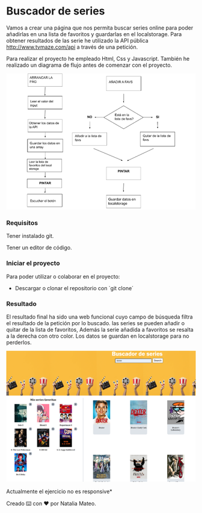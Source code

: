 # Buscador de series

Vamos a crear una página que nos permita buscar series online para poder añadirlas en una lista de favoritos y guardarlas en el localstorage. Para obtener resultados de las serie he utilizado la API pública http://www.tvmaze.com/api a través de una petición. 

Para realizar el proyecto he empleado Html, Css y Javascript. También he realizado un diagrama de flujo antes de comenzar con el proyecto.

![Diagrama](/images/Diagrama%20de%20flujo.png)

### Requisitos

Tener instalado git.

Tener un editor de código.

### Iniciar el proyecto

Para poder utilizar o colaborar en el proyecto:

 - Descargar o clonar el repositorio con `git clone´
 
 ### Resultado
 
 El resultado final ha sido una web funcional cuyo campo de búsqueda filtra el resultado de la petición por lo buscado. las series se pueden añadir o quitar de la lista de favoritos, Además la serie añadida a favoritos se resalta a la derecha con otro color. Los datos se guardan en localstorage para no perderlos.
 

 ![Series](/images/series1.png)

Actualmente el ejercicio no es responsive*

Creado
⌨️ con ❤️ por Natalia Mateo.
